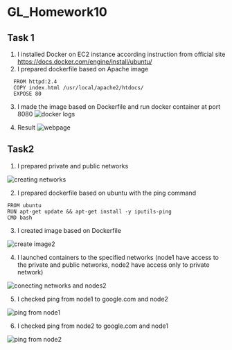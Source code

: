 # GL_Homework10

## Task 1
1. I installed Docker on EC2 instance according instruction from official site https://docs.docker.com/engine/install/ubuntu/
2. I prepared dockerfile based on Apache image
```
  FROM httpd:2.4
  COPY index.html /usr/local/apache2/htdocs/
  EXPOSE 80
```
3. I made the image based on Dockerfile and run docker container at port 8080
![docker logs](https://user-images.githubusercontent.com/105345932/214928184-f10ad7af-e239-4bff-a61c-256343fa2786.png)

4. Result
![webpage](https://user-images.githubusercontent.com/105345932/214928570-5161203e-b9f2-45f8-bd89-a8d401c04b66.png)

## Task2
1. I prepared private and public networks

![creating networks](https://user-images.githubusercontent.com/105345932/214940065-2b42f5a5-f629-419c-b2b5-6f4b101aee99.png)

2. I prepared dockerfile based on ubuntu with the ping command
```
FROM ubuntu
RUN apt-get update && apt-get install -y iputils-ping
CMD bash

```
3. I created image based on Dockerfile

![create image2](https://user-images.githubusercontent.com/105345932/214941029-1520bedf-c53f-4b94-b4c8-abb42ad168ee.png)

4. I launched containers to the specified networks (node1 have access to the private and public networks, node2 have access only to private network)

![conecting networks and nodes2](https://user-images.githubusercontent.com/105345932/214941856-4ae46289-d2d0-421c-b8e3-7a33b9b73f25.png)

5. I checked ping from node1 to google.com and node2 

![ping from node1](https://user-images.githubusercontent.com/105345932/214942433-c80a2696-1ccb-4587-b624-f91b6f131edf.png)

6. I checked ping from node2 to google.com and node1 

![ping from node2](https://user-images.githubusercontent.com/105345932/214942573-36d3e132-7d47-4e27-9b20-1897f6e06bd8.png)

